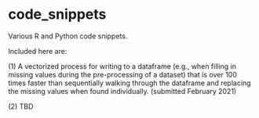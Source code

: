 # code_snippets
Various R and Python code snippets.

Included here are: 

(1) A vectorized process for writing to a dataframe (e.g., when filling in missing values during the pre-processing of a dataset) that is over 100 times faster than sequentially walking through the dataframe and replacing the missing values when found individually.  (submitted February 2021)

(2) TBD
